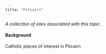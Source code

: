```yaml
---
title: "Pitcairn"
---
```



*A collection of sites associated with this topic.*

#### Background

Catholic places of interest in Pitcairn


